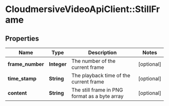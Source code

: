 # CloudmersiveVideoApiClient::StillFrame

## Properties
Name | Type | Description | Notes
------------ | ------------- | ------------- | -------------
**frame_number** | **Integer** | The number of the current frame | [optional] 
**time_stamp** | **String** | The playback time of the current frame | [optional] 
**content** | **String** | The still frame in PNG format as a byte array | [optional] 


